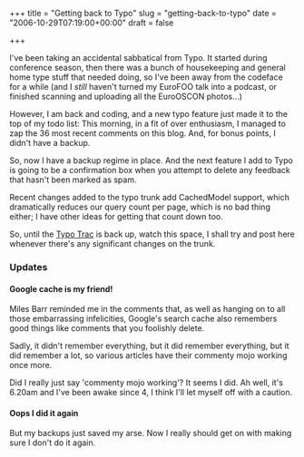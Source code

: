 +++
title = "Getting back to Typo"
slug = "getting-back-to-typo"
date = "2006-10-29T07:19:00+00:00"
draft = false

+++

I've been taking an accidental sabbatical from Typo. It started during conference season, then there was a bunch of housekeeping and general home type stuff that needed doing, so I've been away from the codeface for a while (and I *still* haven't turned my EuroFOO talk into a podcast, or finished scanning and uploading all the EuroOSCON photos...)

However, I am back and coding, and a new typo feature just made it to the top of my todo list: This morning, in a fit of over enthusiasm, I managed to zap the 36 most recent comments on this blog. And, for bonus points, I didn't have a backup.

So, now I have a backup regime in place. And the next feature I add to Typo is going to be a confirmation box when you attempt to delete any feedback that hasn't been marked as spam.

Recent changes added to the typo trunk add CachedModel support, which dramatically reduces our query count per page, which is no bad thing either; I have other ideas for getting that count down too.

So, until the [Typo Trac](http://typosphere.org/trac) is back up, watch this space, I shall try and post here whenever there's any significant changes on the trunk.

### Updates

#### Google cache is my friend!

Miles Barr reminded me in the comments that, as well as hanging on to all those embarrassing infelicities, Google's search cache also remembers good things like comments that you foolishly delete.

Sadly, it didn't remember everything, but it did remember everything, but it did remember a lot, so various articles have their commenty mojo working once more.

Did I really just say 'commenty mojo working'? It seems I did. Ah well, it's 6.20am and I've been awake since 4, I think I'll let myself off with a caution.

#### Oops I did it again

But my backups just saved my arse. Now I really should get on with making sure I don't do it again.
